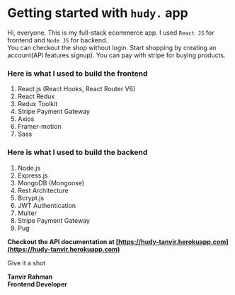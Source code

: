 # Getting started with `hudy.` app

Hi, everyone. This is my full-stack ecommerce app. I used `React JS` for frontend and `Node JS` for backend.\
You can checkout the shop without login. Start shopping by creating an account(API features signup). You can pay with stripe for buying products.

### Here is what I used to build the frontend

1. React.js (React Hooks, React Router V6)
2. React Redux
3. Redux Toolkit
4. Stripe Payment Gateway
5. Axios
6. Framer-motion
7. Sass

### Here is what I used to build the backend

1. Node.js
2. Express.js
3. MongoDB (Mongoose)
4. Rest Architecture
5. Bcrypt.js
6. JWT Authentication
7. Multer
8. Stripe Payment Gateway
9. Pug

**Checkout the API documentation at [https://hudy-tanvir.herokuapp.com](https://hudy-tanvir.herokuapp.com)**

Give it a shot

**Tanvir Rahman**\
**Frontend Developer**